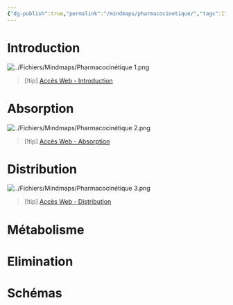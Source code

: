 ```yaml
---
{"dg-publish":true,"permalink":"/mindmaps/pharmacocinetique/","tags":["mindmaps"],"noteIcon":""}
---
```


# Introduction
![../Fichiers/Mindmaps/Pharmacocinétique 1.png](/img/user/Fichiers/Mindmaps/Pharmacocin%C3%A9tique%201.png)
> [!tip] [Accès Web - Introduction](https://mindmapai.app/mind-map/pharmacocinétique-7c28e2f3)
# Absorption
![../Fichiers/Mindmaps/Pharmacocinétique 2.png](/img/user/Fichiers/Mindmaps/Pharmacocin%C3%A9tique%202.png)
> [!tip] [Accès Web - Absorption](https://mindmapai.app/mind-map/absorption-des-médicaments-et-voies-dadministration-6c2df9b0)
# Distribution
![../Fichiers/Mindmaps/Pharmacocinétique 3.png](/img/user/Fichiers/Mindmaps/Pharmacocin%C3%A9tique%203.png)
> [!tip] [Accès Web - Distribution](https://mindmapai.app/mind-map/distribution-des-principes-actifs-2a8fdf7e)
# Métabolisme
# Elimination
# Schémas
